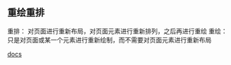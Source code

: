## 重绘重排
重排： 对页面进行重新布局，对页面元素进行重新排列，之后再进行重绘
重绘：只是对页面或某一个元素进行重新绘制，而不需要对页面元素进行重新布局

[docs](https://juejin.cn/post/6844904083212468238)